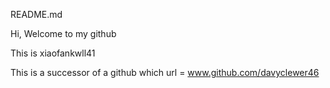 README.md

Hi, Welcome to my github

This is xiaofankwll41

This is a successor of a github which url = www.github.com/davyclewer46
